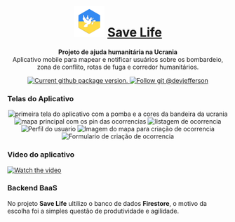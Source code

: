 <h1 align="center"> 
  <img alt="GoStack" src="https://github.com/devjefferson/savelife/blob/master/assets/icon.png" width=70 heidth=70 />
  <a href="https://reactnative.dev/">
    Save Life
  </a>
</h1>

<p align="center">
  <strong>Projeto de ajuda humanitária na Ucrania</strong><br>
  Aplicativo mobile para mapear e notificar usuários sobre os bombardeio, zona de conflito, rotas de fuga e corredor humanitários. 
</p>

<p align="center">
  <a href="https://github.com/devjefferson/savelife">
    <img src="https://img.shields.io/github/package-json/v/devjefferson/savelife" alt="Current github package version." />
  </a>
  <a href="https://github.com/devjefferson">
    <img src="https://img.shields.io/github/followers/devjefferson?style=social" alt="Follow git @devjefferson" />
  </a>
</p>

### Telas do Aplicativo
<div align="center">
  <img alt="primeira tela do aplicativo com a pomba e a cores da bandeira da ucrania" src="https://user-images.githubusercontent.com/40128030/158880797-c451d86f-8ecf-478d-96d7-1e10681f060b.jpeg" width=250/>
  <img alt="mapa principal com os pin das ocorrencias" src="https://user-images.githubusercontent.com/40128030/158880637-ac4d89fe-245f-448d-8965-c7964755a101.jpeg" width=250/>
  <img alt="listagem de ocorrencia" src="https://user-images.githubusercontent.com/40128030/158881120-be0bca2f-b819-40f2-857f-a6b95c6568ca.jpeg" width=250/>
  
  <img alt="Perfil do usuario" src="https://user-images.githubusercontent.com/40128030/158881224-9904e331-1210-4cb3-a7a4-b939a8b98527.jpeg" width=250/>
 


  <img alt="Imagem do mapa para criação de ocorrencia" src="https://user-images.githubusercontent.com/40128030/158880025-719c8bb1-b683-419f-bf30-37be7fedea96.jpeg" width=250/>
  <img alt="Formulario de criação de ocorrencia" src="https://user-images.githubusercontent.com/40128030/158880522-ced9c056-34a3-4e92-8890-f01419934a12.jpeg" width=250/>
</div>

### Video do aplicativo
[![Watch the video](https://user-images.githubusercontent.com/40128030/158880797-c451d86f-8ecf-478d-96d7-1e10681f060b.jpeg)](https://user-images.githubusercontent.com/40128030/158882015-aa4a0c5f-5fd5-40a4-8fb2-5ef5af22f3ac.mp4)

### Backend BaaS

No projeto **Save Life** ultilizo o banco de dados **Firestore**, o motivo da escolha foi a simples questão de produtividade e agilidade.



